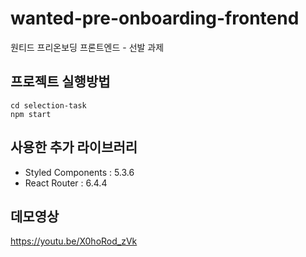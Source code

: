 # wanted-pre-onboarding-frontend
원티드 프리온보딩 프론트엔드 - 선발 과제

## 프로젝트 실행방법
```
cd selection-task
npm start
```

## 사용한 추가 라이브러리
* Styled Components : 5.3.6
* React Router : 6.4.4

## 데모영상
https://youtu.be/X0hoRod_zVk

